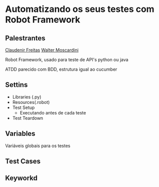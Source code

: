 # Automatizando os seus testes com Robot Framework

## Palestrantes
[Claudenir Freitas](claudenir.machado@sensedia.com)
[Walter Moscardini](walter.moscardini@sensedia.com)


Robot Framework, usado para teste de API's
python ou java

ATDD parecido com BDD, estrutura igual ao cucumber

## Settins

- Libraries (.py)
- Resources(.robot)
- Test Setup
  - Executando antes de cada teste
- Test Teardown

## Variables

Variáveis globais para os testes

## Test Cases

## Keyworkd
